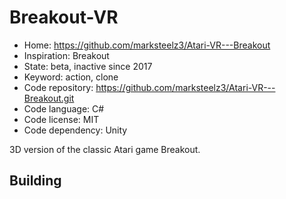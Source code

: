 # Breakout-VR

- Home: https://github.com/marksteelz3/Atari-VR---Breakout
- Inspiration: Breakout
- State: beta, inactive since 2017
- Keyword: action, clone
- Code repository: https://github.com/marksteelz3/Atari-VR---Breakout.git
- Code language: C#
- Code license: MIT
- Code dependency: Unity

3D version of the classic Atari game Breakout.

## Building
